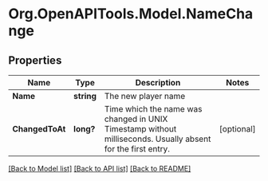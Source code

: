 # Org.OpenAPITools.Model.NameChange
## Properties

Name | Type | Description | Notes
------------ | ------------- | ------------- | -------------
**Name** | **string** | The new player name | 
**ChangedToAt** | **long?** | Time which the name was changed in UNIX Timestamp without milliseconds. Usually absent for the first entry. | [optional] 

[[Back to Model list]](../README.md#documentation-for-models) [[Back to API list]](../README.md#documentation-for-api-endpoints) [[Back to README]](../README.md)

